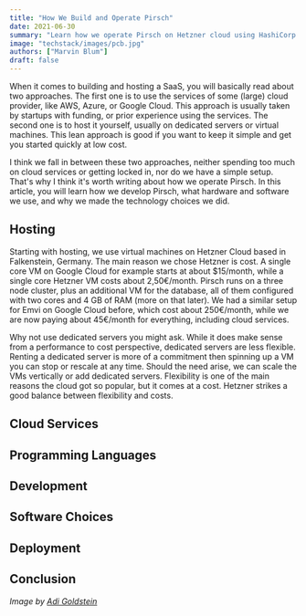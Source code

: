 ```yaml
---
title: "How We Build and Operate Pirsch"
date: 2021-06-30
summary: "Learn how we operate Pirsch on Hetzner cloud using HashiCorp Nomad, Traefik, Letsencrypt and more."
image: "techstack/images/pcb.jpg"
authors: ["Marvin Blum"]
draft: false
---
```


When it comes to building and hosting a SaaS, you will basically read about two approaches. The first one is to use the services of some (large) cloud provider, like AWS, Azure, or Google Cloud. This approach is usually taken by startups with funding, or prior experience using the services. The second one is to host it yourself, usually on dedicated servers or virtual machines. This lean approach is good if you want to keep it simple and get you started quickly at low cost.

I think we fall in between these two approaches, neither spending too much on cloud services or getting locked in, nor do we have a simple setup. That's why I think it's worth writing about how we operate Pirsch. In this article, you will learn how we develop Pirsch, what hardware and software we use, and why we made the technology choices we did.

## Hosting

Starting with hosting, we use virtual machines on Hetzner Cloud based in Falkenstein, Germany. The main reason we chose Hetzner is cost. A single core VM on Google Cloud for example starts at about $15/month, while a single core Hetzner VM costs about 2,50€/month. Pirsch runs on a three node cluster, plus an additional VM for the database, all of them configured with two cores and 4 GB of RAM (more on that later). We had a similar setup for Emvi on Google Cloud before, which cost about 250€/month, while we are now paying about 45€/month for everything, including cloud services.

Why not use dedicated servers you might ask. While it does make sense from a performance to cost perspective, dedicated servers are less flexible. Renting a dedicated server is more of a commitment then spinning up a VM you can stop or rescale at any time. Should the need arise, we can scale the VMs vertically or add dedicated servers. Flexibility is one of the main reasons the cloud got so popular, but it comes at a cost. Hetzner strikes a good balance between flexibility and costs.

## Cloud Services

## Programming Languages

## Development

## Software Choices

## Deployment

## Conclusion

*Image by [Adi Goldstein](https://unsplash.com/photos/EUsVwEOsblE)*
